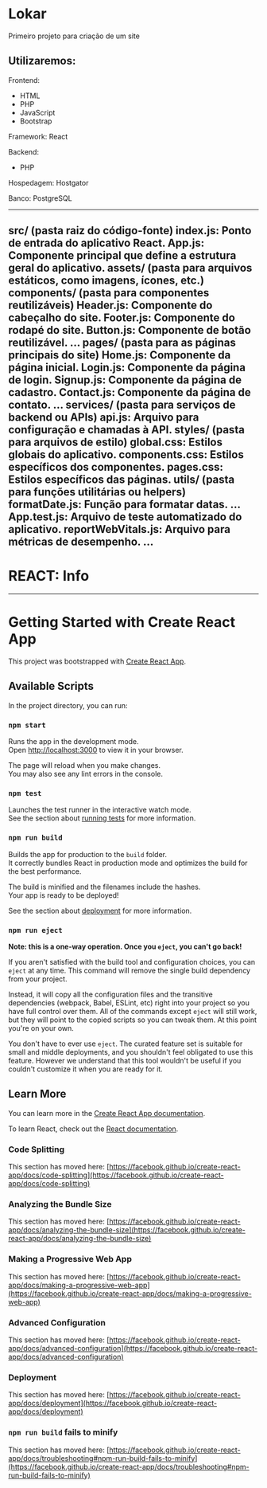 # Lokar

Primeiro projeto para criação de um site

## Utilizaremos:

Frontend:
- HTML
- PHP
- JavaScript
- Bootstrap

Framework: React

Backend:
- PHP

Hospedagem: Hostgator

Banco: PostgreSQL

-----
src/ (pasta raiz do código-fonte)
index.js: Ponto de entrada do aplicativo React.
App.js: Componente principal que define a estrutura geral do aplicativo.
assets/ (pasta para arquivos estáticos, como imagens, ícones, etc.)
components/ (pasta para componentes reutilizáveis)
Header.js: Componente do cabeçalho do site.
Footer.js: Componente do rodapé do site.
Button.js: Componente de botão reutilizável.
...
pages/ (pasta para as páginas principais do site)
Home.js: Componente da página inicial.
Login.js: Componente da página de login.
Signup.js: Componente da página de cadastro.
Contact.js: Componente da página de contato.
...
services/ (pasta para serviços de backend ou APIs)
api.js: Arquivo para configuração e chamadas à API.
styles/ (pasta para arquivos de estilo)
global.css: Estilos globais do aplicativo.
components.css: Estilos específicos dos componentes.
pages.css: Estilos específicos das páginas.
utils/ (pasta para funções utilitárias ou helpers)
formatDate.js: Função para formatar datas.
...
App.test.js: Arquivo de teste automatizado do aplicativo.
reportWebVitals.js: Arquivo para métricas de desempenho.
...
-----
# REACT: Info
-----
# Getting Started with Create React App

This project was bootstrapped with [Create React App](https://github.com/facebook/create-react-app).

## Available Scripts

In the project directory, you can run:

### `npm start`

Runs the app in the development mode.\
Open [http://localhost:3000](http://localhost:3000) to view it in your browser.

The page will reload when you make changes.\
You may also see any lint errors in the console.

### `npm test`

Launches the test runner in the interactive watch mode.\
See the section about [running tests](https://facebook.github.io/create-react-app/docs/running-tests) for more information.

### `npm run build`

Builds the app for production to the `build` folder.\
It correctly bundles React in production mode and optimizes the build for the best performance.

The build is minified and the filenames include the hashes.\
Your app is ready to be deployed!

See the section about [deployment](https://facebook.github.io/create-react-app/docs/deployment) for more information.

### `npm run eject`

**Note: this is a one-way operation. Once you `eject`, you can't go back!**

If you aren't satisfied with the build tool and configuration choices, you can `eject` at any time. This command will remove the single build dependency from your project.

Instead, it will copy all the configuration files and the transitive dependencies (webpack, Babel, ESLint, etc) right into your project so you have full control over them. All of the commands except `eject` will still work, but they will point to the copied scripts so you can tweak them. At this point you're on your own.

You don't have to ever use `eject`. The curated feature set is suitable for small and middle deployments, and you shouldn't feel obligated to use this feature. However we understand that this tool wouldn't be useful if you couldn't customize it when you are ready for it.

## Learn More

You can learn more in the [Create React App documentation](https://facebook.github.io/create-react-app/docs/getting-started).

To learn React, check out the [React documentation](https://reactjs.org/).

### Code Splitting

This section has moved here: [https://facebook.github.io/create-react-app/docs/code-splitting](https://facebook.github.io/create-react-app/docs/code-splitting)

### Analyzing the Bundle Size

This section has moved here: [https://facebook.github.io/create-react-app/docs/analyzing-the-bundle-size](https://facebook.github.io/create-react-app/docs/analyzing-the-bundle-size)

### Making a Progressive Web App

This section has moved here: [https://facebook.github.io/create-react-app/docs/making-a-progressive-web-app](https://facebook.github.io/create-react-app/docs/making-a-progressive-web-app)

### Advanced Configuration

This section has moved here: [https://facebook.github.io/create-react-app/docs/advanced-configuration](https://facebook.github.io/create-react-app/docs/advanced-configuration)

### Deployment

This section has moved here: [https://facebook.github.io/create-react-app/docs/deployment](https://facebook.github.io/create-react-app/docs/deployment)

### `npm run build` fails to minify

This section has moved here: [https://facebook.github.io/create-react-app/docs/troubleshooting#npm-run-build-fails-to-minify](https://facebook.github.io/create-react-app/docs/troubleshooting#npm-run-build-fails-to-minify)
